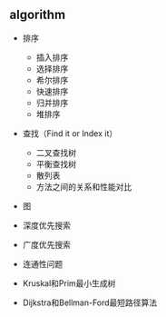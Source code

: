 ## algorithm

* 排序
  * 插入排序
  * 选择排序
  * 希尔排序
  * 快速排序
  * 归并排序
  * 堆排序
  
* 查找（Find it or Index it）
  * 二叉查找树
  * 平衡查找树
  * 散列表
  * 方法之间的关系和性能对比
  
* 图
 * 深度优先搜索
 * 广度优先搜索
 * 连通性问题
 * Kruskal和Prim最小生成树
 * Dijkstra和Bellman-Ford最短路径算法
